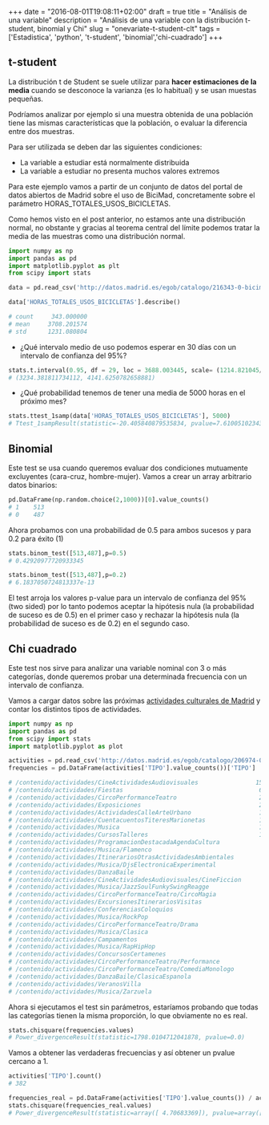 +++
date = "2016-08-01T19:08:11+02:00"
draft = true
title = "Análisis de una variable"
description = "Análisis de una variable con la distribución t-student, binomial y Chi"
slug = "onevariate-t-student-clt"
tags = ['Estadistica', 'python', 't-student', 'binomial','chi-cuadrado']
+++


## t-student

La distribución t de Student se suele utilizar para **hacer estimaciones de la media** cuando se desconoce la varianza (es lo habitual) y se usan muestas pequeñas.

Podríamos analizar por ejemplo si una muestra obtenida de una población tiene las mismas características que la población, o evaluar la diferencia entre dos muestras.

Para ser utilizada se deben dar las siguientes condiciones:

* La variable a estudiar está normalmente distribuida
* La variable a estudiar no presenta muchos valores extremos

Para este ejemplo vamos a partir de un conjunto de datos del portal de datos abiertos de Madrid sobre el uso de BiciMad, concretamente sobre el parámetro HORAS_TOTALES_USOS_BICICLETAS.

Como hemos visto en el post anterior, no estamos ante una distribución normal, no obstante y gracias al teorema central del límite podemos tratar la media de las muestras como una distribución normal.

```python
import numpy as np
import pandas as pd
import matplotlib.pyplot as plt
from scipy import stats

data = pd.read_csv('http://datos.madrid.es/egob/catalogo/216343-0-bicimad-disponibilidad.csv', sep=';', thousands='.', decimal=',').dropna()

data['HORAS_TOTALES_USOS_BICICLETAS'].describe()

# count     343.000000
# mean     3708.201574
# std      1231.080804
```

* ¿Qué intervalo medio de uso podemos esperar en 30 días con un intervalo de confianza del 95%?
```python
stats.t.interval(0.95, df = 29, loc = 3688.003445, scale= (1214.821045/np.sqrt(30)))     
# (3234.381811734112, 4141.6250782658881)
```

* ¿Qué probabilidad tenemos de tener una media de 5000 horas en el próximo mes?
```python
stats.ttest_1samp(data['HORAS_TOTALES_USOS_BICICLETAS'], 5000)
# Ttest_1sampResult(statistic=-20.405840879535834, pvalue=7.6100510234310873e-62)
```

## Binomial

Este test se usa cuando queremos evaluar dos condiciones mutuamente excluyentes (cara-cruz, hombre-mujer). Vamos a crear un array arbitrario datos binarios:

```python
pd.DataFrame(np.random.choice(2,1000))[0].value_counts()
# 1    513
# 0    487
```

Ahora probamos con una probabilidad de 0.5 para ambos sucesos y para 0.2 para éxito (1)

```python
stats.binom_test([513,487],p=0.5)
# 0.42920977720933345

stats.binom_test([513,487],p=0.2)
# 6.1837050724813337e-13
```

El test arroja los valores p-value para un intervalo de confianza del 95% (two sided) por lo tanto podemos aceptar la hipótesis nula (la probabilidad de suceso es de 0.5) en el primer caso y rechazar la hipótesis nula (la probabilidad de suceso es de 0.2) en el segundo caso.

## Chi cuadrado

Este test nos sirve para analizar una variable nominal con 3 o más categorías, donde queremos probar una determinada frecuencia con un intervalo de confianza.

Vamos a cargar datos sobre las próximas [actividades culturales de Madrid](http://datos.madrid.es/egob/catalogo/206974-0-agenda-eventos-culturales-100.csv) y contar los distintos tipos de actividades.

```python
import numpy as np
import pandas as pd
from scipy import stats
import matplotlib.pyplot as plot

activities = pd.read_csv('http://datos.madrid.es/egob/catalogo/206974-0-agenda-eventos-culturales-100.csv', sep=';')
frequencies = pd.DataFrame(activities['TIPO'].value_counts())['TIPO']

# /contenido/actividades/CineActividadesAudiovisuales                150
# /contenido/actividades/Fiestas                                      64
# /contenido/actividades/CircoPerformanceTeatro                       24
# /contenido/actividades/Exposiciones                                 21
# /contenido/actividades/ActividadesCalleArteUrbano                   17
# /contenido/actividades/CuentacuentosTiteresMarionetas               15
# /contenido/actividades/Musica                                       13
# /contenido/actividades/CursosTalleres                               11
# /contenido/actividades/ProgramacionDestacadaAgendaCultura            8
# /contenido/actividades/Musica/Flamenco                               6
# /contenido/actividades/ItinerariosOtrasActividadesAmbientales        6
# /contenido/actividades/Musica/DjsElectronicaExperimental             5
# /contenido/actividades/DanzaBaile                                    5
# /contenido/actividades/CineActividadesAudiovisuales/CineFiccion      5
# /contenido/actividades/Musica/JazzSoulFunkySwingReagge               5
# /contenido/actividades/CircoPerformanceTeatro/CircoMagia             4
# /contenido/actividades/ExcursionesItinerariosVisitas                 3
# /contenido/actividades/ConferenciasColoquios                         3
# /contenido/actividades/Musica/RockPop                                2
# /contenido/actividades/CircoPerformanceTeatro/Drama                  2
# /contenido/actividades/Musica/Clasica                                2
# /contenido/actividades/Campamentos                                   2
# /contenido/actividades/Musica/RapHipHop                              2
# /contenido/actividades/ConcursosCertamenes                           2
# /contenido/actividades/CircoPerformanceTeatro/Performance            1
# /contenido/actividades/CircoPerformanceTeatro/ComediaMonologo        1
# /contenido/actividades/DanzaBaile/ClasicaEspanola                    1
# /contenido/actividades/VeranosVilla                                  1
# /contenido/actividades/Musica/Zarzuela                               1
```

Ahora si ejecutamos el test sin parámetros, estaríamos probando que todas las categorías tienen la misma proporción, lo que obviamente no es real.

```python
stats.chisquare(frequencies.values)
# Power_divergenceResult(statistic=1798.0104712041878, pvalue=0.0)
```

Vamos a obtener las verdaderas frecuencias y así obtener un pvalue cercano a 1.

```python
activities['TIPO'].count()
# 382

frequencies_real = pd.DataFrame(activities['TIPO'].value_counts()) / activities['TIPO'].count()
stats.chisquare(frequencies_real.values)
# Power_divergenceResult(statistic=array([ 4.70683369]), pvalue=array([ 0.99999979]))
```
